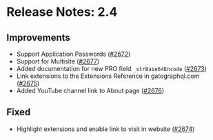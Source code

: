 # Release Notes: 2.4

## Improvements

- Support Application Passwords ([#2672](https://github.com/GatoGraphQL/GatoGraphQL/pull/2672))
- Support for Multisite ([#2677](https://github.com/GatoGraphQL/GatoGraphQL/pull/2677))
- Added documentation for new PRO field `_strBase64Encode` ([#2673](https://github.com/GatoGraphQL/GatoGraphQL/pull/2673))
- Link extensions to the Extensions Reference in gatographql.com ([#2675](https://github.com/GatoGraphQL/GatoGraphQL/pull/2675))
- Added YouTube channel link to About page ([#2676](https://github.com/GatoGraphQL/GatoGraphQL/pull/2676))

## Fixed

- Highlight extensions and enable link to visit in website ([#2674](https://github.com/GatoGraphQL/GatoGraphQL/pull/2674))
